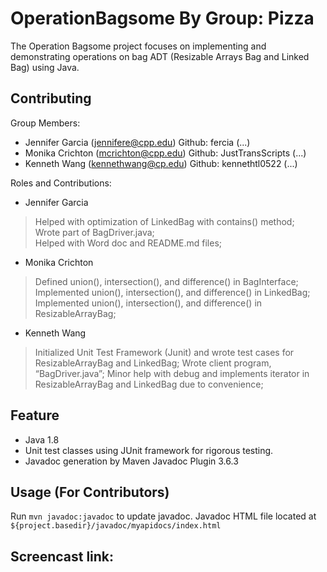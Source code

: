 # OperationBagsome By Group: Pizza
The Operation Bagsome project focuses on implementing and demonstrating operations on bag ADT (Resizable Arrays Bag and Linked Bag) using Java. 

## Contributing
Group Members: 
- Jennifer Garcia (jennifere@cpp.edu) Github: fercia (...)
- Monika Crichton (mcrichton@cpp.edu) Github: JustTransScripts (...)
- Kenneth Wang (kennethwang@cp.edu) Github: kennethtl0522 (...)

Roles and Contributions:

- Jennifer Garcia
  
> Helped with optimization of LinkedBag  with contains() method;  
> Wrote part of BagDriver.java;  
> Helped with Word doc and README.md files;  

- Monika Crichton
  
> Defined union(), intersection(), and difference() in BagInterface; 
> Implemented union(), intersection(), and difference() in LinkedBag; 
> Implemented union(), intersection(), and difference() in ResizableArrayBag; 

- Kenneth Wang
  
> Initialized Unit Test Framework (Junit) and wrote test cases for ResizableArrayBag and LinkedBag; 
> Wrote client program, “BagDriver.java”; 
> Minor help with debug and implements iterator in ResizableArrayBag and LinkedBag due to convenience;

## Feature
- Java 1.8
- Unit test classes using JUnit framework for rigorous testing.
- Javadoc generation by Maven Javadoc Plugin 3.6.3

## Usage (For Contributors)
Run ```mvn javadoc:javadoc``` to update javadoc.
Javadoc HTML file located at ```${project.basedir}/javadoc/myapidocs/index.html```

## Screencast link: 


